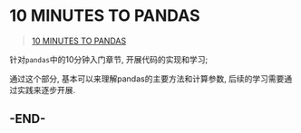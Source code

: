 # 10 MINUTES TO PANDAS

> [10 MINUTES TO PANDAS](../Data_Analysis/pandas_001.ipynb)

针对`pandas`中的10分钟入门章节, 开展代码的实现和学习;

通过这个部分, 基本可以来理解pandas的主要方法和计算参数, 后续的学习需要通过实践来逐步开展.

## -END-